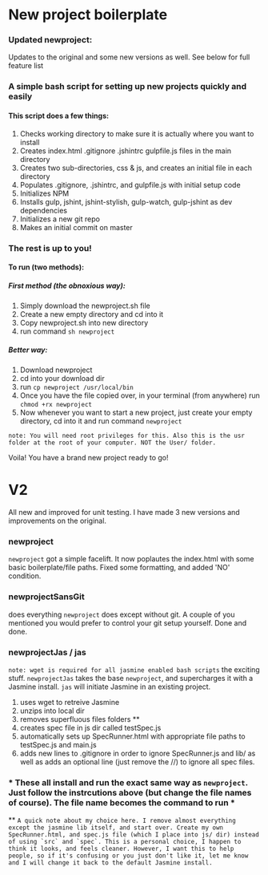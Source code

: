 # New project boilerplate 

### Updated newproject:
Updates to the original and some new versions as well. See below for full feature list



### A simple bash script for setting up new projects quickly and easily

#### This script does a few things:

1. Checks working directory to make sure it is actually where you want to install
1. Creates index.html .gitignore .jshintrc gulpfile.js files in the main directory
1. Creates two sub-directories, css & js, and creates an initial file in each directory
1. Populates .gitignore, .jshintrc, and gulpfile.js with initial setup code
1. Initializes NPM
1. Installs gulp, jshint, jshint-stylish, gulp-watch, gulp-jshint as dev dependencies
1. Initializes a new git repo
1. Makes an initial commit on master


### The rest is up to you!

#### To run (two methods):

##### First method (the obnoxious way):

1. Simply download the newproject.sh file
1. Create a new empty directory and cd into it
1. Copy newproject.sh into new directory
1. run command `sh newproject`

##### Better way: 

1. Download newproject
2. cd into your download dir
3. run `cp newproject /usr/local/bin`
4. Once you have the file copied over, in your terminal (from anywhere) run `chmod +rx newproject`
5. Now whenever you want to start a new project, just create your empty directory, cd into it and run command `newproject`

```note: You will need root privileges for this. Also this is the usr folder at the root of your computer. NOT the User/ folder.```

Voila! You have a brand new project ready to go!


# V2

All new and improved for unit testing. I have made 3 new versions and improvements on the original. 

### newproject
`newproject` got a simple facelift. It now poplautes the index.html with some basic boilerplate/file paths. Fixed some formatting, and added 'NO' condition.

### newprojectSansGit
does everything `newproject` does except without git. A couple of you mentioned you would prefer to control your git setup yourself. Done and done.

### newprojectJas / jas
```note: wget is required for all jasmine enabled bash scripts```
the exciting stuff. `newprojectJas` takes the base `newproject`, and supercharges it with a Jasmine install. `jas` will initiate Jasmine in an existing project.

1. uses wget to retreive Jasmine
2. unzips into local dir
3. removes superfluous files folders **
4. creates spec file in js dir called testSpec.js
5. automatically sets up SpecRunner.html with appropriate file paths to testSpec.js and main.js
6. adds new lines to .gitignore in order to ignore SpecRunner.js and lib/ as well as adds an optional line (just remove the //) to ignore all spec files.


### * These all install and run the exact same way as `newproject`. Just follow the instrcutions above (but change the file names of course). The file name becomes the command to run * 



**
```A quick note about my choice here. I remove almost everything except the jasmine lib itself, and start over. Create my own SpecRunner.html, and spec.js file (which I place into js/ dir) instead of using `src` and `spec`. This is a personal choice, I happen to think it looks, and feels cleaner. However, I want this to help people, so if it's confusing or you just don't like it, let me know and I will change it back to the default Jasmine install. ```

